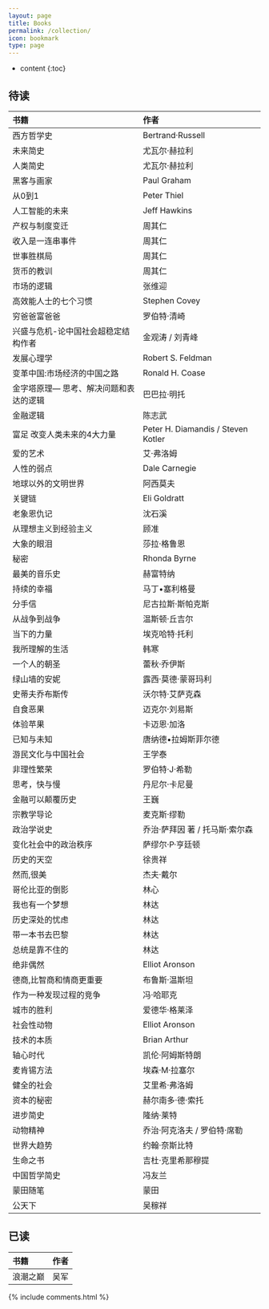```yaml
---
layout: page
title: Books
permalink: /collection/
icon: bookmark
type: page
---
```


* content
{:toc}



## 待读

|书籍|作者|
|:--|:--|
|西方哲学史|Bertrand·Russell |
|未来简史|尤瓦尔·赫拉利|
|人类简史|尤瓦尔·赫拉利|
|黑客与画家|Paul Graham|
|从0到1|Peter Thiel|
|人工智能的未来| Jeff Hawkins|
|产权与制度变迁|周其仁|
|收入是一连串事件|周其仁|
|世事胜棋局|周其仁|
|货币的教训|周其仁|
|市场的逻辑|张维迎|
|高效能人士的七个习惯|Stephen Covey|
|穷爸爸富爸爸|罗伯特·清崎|
|兴盛与危机-论中国社会超稳定结构作者|金观涛 / 刘青峰|
|发展心理学|Robert S. Feldman|
|变革中国:市场经济的中国之路|Ronald H. Coase|
|金字塔原理— 思考、解决问题和表达的逻辑|巴巴拉·明托 |
|金融逻辑|陈志武|
|富足 改变人类未来的4大力量|Peter H. Diamandis / Steven Kotler|
|爱的艺术|艾·弗洛姆 |
|人性的弱点|Dale Carnegie|
|地球以外的文明世界|阿西莫夫|
|关键链|Eli Goldratt|
|老象恩仇记|沈石溪|
|从理想主义到经验主义|顾准|
|大象的眼泪|莎拉·格鲁恩|
|秘密|Rhonda Byrne|
|最美的音乐史|赫富特纳|
|持续的幸福|马丁•塞利格曼|
|分手信|尼古拉斯·斯帕克斯|
|从战争到战争|温斯顿·丘吉尔|
|当下的力量|埃克哈特·托利|
|我所理解的生活|韩寒|
|一个人的朝圣|蕾秋·乔伊斯 |
|绿山墙的安妮|露西·莫德·蒙哥玛利 |
|史蒂夫乔布斯传|沃尔特·艾萨克森 |
|自食恶果|迈克尔·刘易斯 |
|体验苹果|卡迈恩·加洛 |
|已知与未知| 唐纳德•拉姆斯菲尔德|
|游民文化与中国社会|王学泰 |
|非理性繁荣|罗伯特·J·希勒 |
|思考，快与慢|丹尼尔·卡尼曼 |
|金融可以颠覆历史|王巍|
|宗教学导论|麦克斯·缪勒 |
|政治学说史| 乔治·萨拜因 著 /  托马斯·索尔森|
|变化社会中的政治秩序|萨缪尔·P·亨廷顿 |
|历史的天空|徐贵祥|
|然而,很美|杰夫·戴尔 |
|哥伦比亚的倒影|林心|
|我也有一个梦想|林达|
|历史深处的忧虑|林达|
|带一本书去巴黎|林达|
|总统是靠不住的|林达|
|绝非偶然| Elliot Aronson |
|德商,比智商和情商更重要|布鲁斯·温斯坦|
|作为一种发现过程的竞争|冯·哈耶克 |
|城市的胜利| 爱德华·格莱泽 |
|社会性动物| Elliot Aronson |
|技术的本质|Brian Arthur|
|轴心时代| 凯伦·阿姆斯特朗 |
|麦肯锡方法| 埃森·M·拉塞尔 |
|健全的社会|艾里希·弗洛姆 |
|资本的秘密|赫尔南多·德·索托 |
|进步简史|隆纳·莱特 |
|动物精神|乔治·阿克洛夫 / 罗伯特·席勒 |
|世界大趋势|约翰·奈斯比特|
|生命之书|吉杜·克里希那穆提 |
|中国哲学简史|冯友兰|
|蒙田随笔| 蒙田 |
|公天下|吴稼祥|

## 已读

|书籍|作者|
|:--|:--|
|浪潮之巅|吴军|
 

{% include comments.html %}